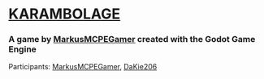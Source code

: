 # [KARAMBOLAGE](https://markusmcpegamer.github.io/Karambolage "GitHub Page")

### A game by [MarkusMCPEGamer](https://github.com/MarkusMCPEGamer "GitHub") created with the Godot Game Engine


Participants: [MarkusMCPEGamer](https://github.com/MarkusMCPEGamer "GitHub"), [DaKie206](https://github.com/DaKie206 "GitHub")
